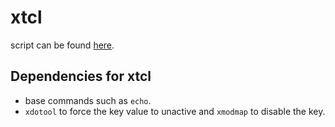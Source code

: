# xtcl

script can be found [here](../../xtcl).

## Dependencies for xtcl
- base commands such as `echo`.
- `xdotool` to force the key value to unactive and `xmodmap` to disable the key.
